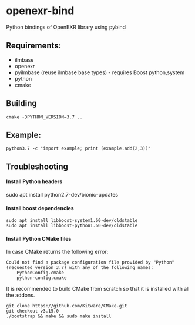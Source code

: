 # openexr-bind

Python bindings of OpenEXR library using pybind

## Requirements:
- ilmbase
- openexr
- pyilmbase (reuse ilmbase base types) - requires Boost python,system
- python
- cmake

## Building
```
cmake -DPYTHON_VERSION=3.7 ..
```

## Example:
```
python3.7 -c "import example; print (example.add(2,3))"
```

## Troubleshooting

#### Install Python headers
sudo apt install python2.7-dev/bionic-updates

#### Install boost dependencies
```
sudo apt install libboost-system1.60-dev/oldstable
sudo apt install libboost-python1.60-dev/oldstable
```
#### Install Python CMake files
In case CMake returns the following error:
```
Could not find a package configuration file provided by "Python" (requested version 3.7) with any of the following names:
    PythonConfig.cmake
    python-config.cmake
```
It is recommended to build CMake from scratch so that it is installed with all the addons.
```
git clone https://github.com/Kitware/CMake.git
git checkout v3.15.0
./bootstrap && make && sudo make install
```



